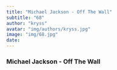 ```yaml
---
title: "Michael Jackson - Off The Wall"
subtitle: "68"
author: "kryss"
avatar: "img/authors/kryss.jpg"
image: "img/68.jpg"
date:
---
```


### Michael Jackson - Off The Wall
